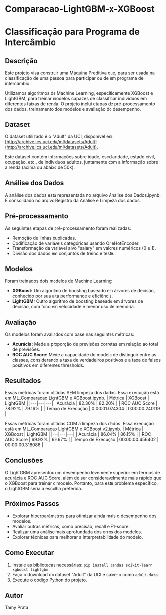 # Comparacao-LightGBM-x-XGBoost
# Classificação para Programa de Intercâmbio

## Descrição

Este projeto visa construir uma Máquina Preditiva que, para ser usada na classificação de uma pessoa para participar ou de um programa de intercâmbio.

Utilizamos algoritmos de Machine Learning, especificamente XGBoost e LightGBM, para treinar modelos capazes de classificar indivíduos em diferentes faixas de renda. O projeto inclui etapas de pré-processamento dos dados, treinamento dos modelos e avaliação do desempenho.

## Dataset

O dataset utilizado é o "Adult" da UCI, disponível em: [http://archive.ics.uci.edu/ml/datasets/Adult](http://archive.ics.uci.edu/ml/datasets/Adult). 

Este dataset contém informações sobre idade, escolaridade, estado civil, ocupação, etc., de indivíduos adultos, juntamente com a informação sobre a renda (acima ou abaixo de 50k).

## Análise dos Dados

A análise dos dados está representada no arquivo Analise dos Dados.ipynb. E consolidado no arqivo Registro da Análise e  Limpeza dos dados.

## Pré-processamento

As seguintes etapas de pré-processamento foram realizadas:

* Remoção de linhas duplicadas.
* Codificação de variáveis categóricas usando OneHotEncoder.
* Transformação da variável alvo "salary" em valores numéricos (0 e 1).
* Divisão dos dados em conjuntos de treino e teste.

## Modelos

Foram treinados dois modelos de Machine Learning:

* **XGBoost:** Um algoritmo de boosting baseado em árvores de decisão, conhecido por sua alta performance e eficiência.
* **LightGBM:** Outro algoritmo de boosting baseado em árvores de decisão, com foco em velocidade e menor uso de memória.

## Avaliação

Os modelos foram avaliados com base nas seguintes métricas:

* **Acurácia:** Mede a proporção de previsões corretas em relação ao total de previsões.
* **ROC AUC Score:** Mede a capacidade do modelo de distinguir entre as classes, considerando a taxa de verdadeiros positivos e a taxa de falsos positivos em diferentes thresholds.

## Resultados
Essas metricas foram obtidas SEM limpeza dos dados. Essa execução está em ML_Comparacao LightGBM e XGBoost.ipynb.
| Métrica | XGBoost | LightGBM |
|---|---|---|
| Acurácia | 82.30% | 82.20%	 |
| ROC AUC Score | 78.92% | 79.16% |
| Tempo de Execução |  0:00:01.024304 | 0:00:00.240119 |

Essas métricas foram obtidas COM a limpeza dos dados. Essa execução está em ML_Comparacao LightGBM e XGBoost v2.ipynb.
| Métrica | XGBoost | LightGBM |
|---|---|---|
| Acurácia | 86.04% | 86.15% |
| ROC AUC Score | 69.92%	 | 69.67%	 |
| Tempo de Execução |  00:00:00.456402 | 00:00:00.318086 |


## Conclusões

O LightGBM apresentou um desempenho levemente superior em termos de acurácia e ROC AUC Score, além de ser consideravelmente mais rápido que o XGBoost para treinar o modelo. Portanto, para este problema específico, o LightGBM seria a escolha preferida.

## Próximos Passos

* Explorar hiperparâmetros para otimizar ainda mais o desempenho dos modelos.
* Avaliar outras métricas, como precisão, recall e F1-score.
* Realizar uma análise mais aprofundada dos erros dos modelos.
* Explorar técnicas para melhorar a interpretabilidade do modelo.


## Como Executar

1. Instale as bibliotecas necessárias: `pip install pandas scikit-learn xgboost lightgbm`
2. Faça o download do dataset "Adult" da UCI e salve-o como `adult.data`.
3. Execute o código Python do projeto.

## Autor

Tamy Prata

